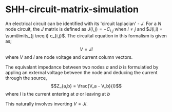 # SHH-circuit-matrix-simulation

An electrical circuit can be identified with its 'circuit laplacian' - $J$.
For a $N$ node circuit, the $J$ matrix is defined as $J(i , j) = -C_{i,j}$ when $i \neq j$ and $J(i,i) = \sum\limits_{j \neq i} c_{i,j}$. 
The circuital equation in this formalism is given as; 
$$V = JI$$
where $V$ and $I$ are node voltage and current column vectors.

The equivalant impedance between two nodes $a$ and $b$ is formulatied by appling an external voltage between the node and deducing the current through the source,
$$Z_{a,b} = \frac{V_a - V_b}{I}$$
where $I$ is the current entering at $a$ or leaving at $b$

This naturally involves inverting $V = JI$. 
